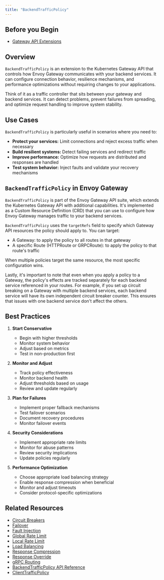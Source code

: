 ```yaml
---
title: "BackendTrafficPolicy"
---
```

## Before you Begin
- [Gateway API Extensions](gateway-api-extensions.md)

## Overview
`BackendTrafficPolicy` is an extension to the Kubernetes Gateway API that controls how Envoy Gateway communicates with your backend services. It can configure connection behavior, resilience mechanisms, and performance optimizations without requiring changes to your applications.

Think of it as a traffic controller that sits between your gateway and backend services. It can detect problems, prevent failures from spreading, and optimize request handling to improve system stability.


## Use Cases

`BackendTrafficPolicy` is particularly useful in scenarios where you need to:

- **Protect your services:** Limit connections and reject excess traffic when necessary
- **Build resilient systems:** Detect failing services and redirect traffic
- **Improve performance:** Optimize how requests are distributed and responses are handled
- **Test system behavior:** Inject faults and validate your recovery mechanisms

## `BackendTrafficPolicy` in Envoy Gateway

`BackendTrafficPolicy` is part of the Envoy Gateway API suite, which extends the Kubernetes Gateway API with additional capabilities. It's implemented as a Custom Resource Definition (CRD) that you can use to configure how Envoy Gateway manages traffic to your backend services.

`BackendTrafficPolicy` uses the `targetRefs` field to specify which Gateway API resources the policy should apply to. You can target:
- A Gateway: to apply the policy to all routes in that gateway
- A specific Route (HTTPRoute or GRPCRoute): to apply the policy to that route's traffic

When multiple policies target the same resource, the most specific configuration wins.

Lastly, it's important to note that even when you apply a policy to a Gateway, the policy's effects are tracked separately for each backend service referenced in your routes. For example, if you set up circuit breaking on a Gateway with multiple backend services, each backend service will have its own independent circuit breaker counter. This ensures that issues with one backend service don't affect the others.

## Best Practices
1. **Start Conservative**
   - Begin with higher thresholds
   - Monitor system behavior
   - Adjust based on metrics
   - Test in non-production first

2. **Monitor and Adjust**
   - Track policy effectiveness
   - Monitor backend health
   - Adjust thresholds based on usage
   - Review and update regularly

3. **Plan for Failures**
   - Implement proper fallback mechanisms
   - Test failover scenarios
   - Document recovery procedures
   - Monitor failover events

4. **Security Considerations**
   - Implement appropriate rate limits
   - Monitor for abuse patterns
   - Review security implications
   - Update policies regularly

5. **Performance Optimization**
   - Choose appropriate load balancing strategy
   - Enable response compression when beneficial
   - Monitor and adjust timeouts
   - Consider protocol-specific optimizations

## Related Resources

- [Circuit Breakers](../tasks/traffic/circuit-breaker)
- [Failover](../tasks/traffic/failover)
- [Fault Injection](../tasks/traffic/fault-injection)
- [Global Rate Limit](../tasks/traffic/global-rate-limit)
- [Local Rate Limit](../tasks/traffic/local-rate-limit)
- [Load Balancing](../tasks/traffic/load-balancing)
- [Response Compression](../tasks/traffic/response-compression)
- [Response Override](../tasks/traffic/response-override)
- [gRPC Routing](../tasks/traffic/grpc-routing)
- [BackendTrafficPolicy API Reference](../api/extension_types#backendtrafficpolicy)
- [ClientTrafficPolicy](client-traffic-policy.md)
